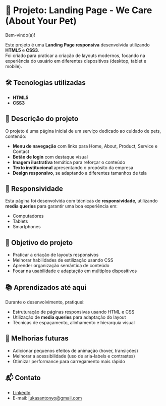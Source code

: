 # 🐶 Projeto: Landing Page - We Care (About Your Pet)

Bem-vindo(a)!

Este projeto é uma **Landing Page responsiva** desenvolvida utilizando **HTML5** e **CSS3**.  
Foi criado para praticar a criação de layouts modernos, focando na experiência do usuário em diferentes dispositivos (desktop, tablet e mobile).

## 🛠 Tecnologias utilizadas

- **HTML5**  
- **CSS3**

## 📄 Descrição do projeto

O projeto é uma página inicial de um serviço dedicado ao cuidado de pets, contendo:

- **Menu de navegação** com links para Home, About, Product, Service e Contact
- **Botão de login** com destaque visual
- **Imagem ilustrativa** temática para reforçar o conteúdo
- **Texto institucional** apresentando o propósito da empresa
- **Design responsivo**, se adaptando a diferentes tamanhos de tela

## 📱 Responsividade

Esta página foi desenvolvida com técnicas de **responsividade**, utilizando **media queries** para garantir uma boa experiência em:

- Computadores
- Tablets
- Smartphones

## 🎯 Objetivo do projeto

- Praticar a criação de layouts responsivos
- Melhorar habilidades de estilização usando CSS
- Aprender organização semântica de conteúdo
- Focar na usabilidade e adaptação em múltiplos dispositivos



## 📚 Aprendizados até aqui

Durante o desenvolvimento, pratiquei:

- Estruturação de páginas responsivas usando HTML e CSS
- Utilização de **media queries** para adaptação do layout
- Técnicas de espaçamento, alinhamento e hierarquia visual

## 🧠 Melhorias futuras

- Adicionar pequenos efeitos de animação (hover, transições)
- Melhorar a acessibilidade (uso de aria-labels e contrastes)
- Otimizar performance para carregamento mais rápido

## 📬 Contato

- [LinkedIn](https://www.linkedin.com/in/lucky-silva/)
- E-mail: lukasantonyo@gmail.com
